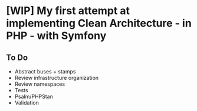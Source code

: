 # [WIP] My first attempt at implementing Clean Architecture - in PHP - with Symfony

## To Do
- Abstract buses + stamps
- Review infrastructure organization
- Review namespaces
- Tests
- Psalm/PHPStan
- Validation
